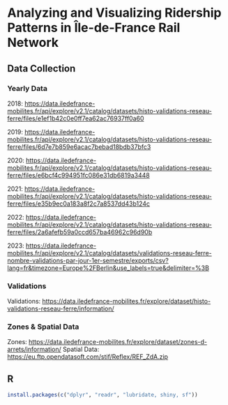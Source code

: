 # Analyzing and Visualizing Ridership Patterns in Île-de-France Rail Network

## Data Collection

### Yearly Data

2018: https://data.iledefrance-mobilites.fr/api/explore/v2.1/catalog/datasets/histo-validations-reseau-ferre/files/e1ef1b42c0e0ff7ea62ac76937ff0a60

2019: https://data.iledefrance-mobilites.fr/api/explore/v2.1/catalog/datasets/histo-validations-reseau-ferre/files/6d7e7b859e6acac7bebad18bdb37bfc3

2020: https://data.iledefrance-mobilites.fr/api/explore/v2.1/catalog/datasets/histo-validations-reseau-ferre/files/e6bcf4c994951fc086e31db6819a3448

2021: https://data.iledefrance-mobilites.fr/api/explore/v2.1/catalog/datasets/histo-validations-reseau-ferre/files/e35b9ec0a183a8f2c7a8537dd43b124c

2022: https://data.iledefrance-mobilites.fr/api/explore/v2.1/catalog/datasets/histo-validations-reseau-ferre/files/2a6afefb59a0ccd657ba46962c96d90b

2023: https://data.iledefrance-mobilites.fr/api/explore/v2.1/catalog/datasets/validations-reseau-ferre-nombre-validations-par-jour-1er-semestre/exports/csv?lang=fr&timezone=Europe%2FBerlin&use_labels=true&delimiter=%3B

### Validations

Validations: https://data.iledefrance-mobilites.fr/explore/dataset/histo-validations-reseau-ferre/information/

### Zones & Spatial Data

Zones: https://data.iledefrance-mobilites.fr/explore/dataset/zones-d-arrets/information/
Spatial Data: https://eu.ftp.opendatasoft.com/stif/Reflex/REF_ZdA.zip

## R

```R
install.packages(c("dplyr", "readr", "lubridate, shiny, sf"))
```
